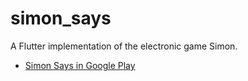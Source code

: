 # simon_says

A Flutter implementation of the electronic game Simon.

- [Simon Says in Google Play](https://play.google.com/store/apps/details?id=com.davidanaya.simonsays)
